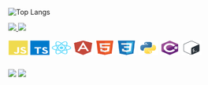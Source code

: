  
 ![Top Langs](https://github-readme-stats.vercel.app/api/top-langs/?username=joaonoronha&theme=tokyonight)
 <a href="https://github.com/joaonoronha">
 <div>
  <img height="180em" src="https://github-readme-stats.vercel.app/api?username=joaonoronha&show_icons=true&theme=dark&layout=compact&include_all_commits=true&count_private=true"/>
  <img height="180em" src="https://github-readme-stats.vercel.app/api/top-langs/?username=joaonoronha&theme=dark&layout=compact" />
</div>
 </a>
<div style="display: inline_block"><br>
  <img align="center" alt="Joao-Js" height="30" width="40" src="https://raw.githubusercontent.com/devicons/devicon/master/icons/javascript/javascript-plain.svg">
  <img align="center" alt="Joao-Ts" height="30" width="40" src="https://raw.githubusercontent.com/devicons/devicon/master/icons/typescript/typescript-plain.svg">
  <img align="center" alt="Joao-React" height="30" width="40" src="https://raw.githubusercontent.com/devicons/devicon/master/icons/react/react-original.svg">
  <img align="center" alt="Joao-Angular" height="30" width="40" src="https://raw.githubusercontent.com/devicons/devicon/master/icons/angularjs/angularjs-plain.svg">
  <img align="center" alt="Joao-HTML" height="30" width="40" src="https://raw.githubusercontent.com/devicons/devicon/master/icons/html5/html5-original.svg">
  <img align="center" alt="Joao-CSS" height="30" width="40" src="https://raw.githubusercontent.com/devicons/devicon/master/icons/css3/css3-original.svg">
  <img align="center" alt="Joao-Python" height="30" width="40" src="https://raw.githubusercontent.com/devicons/devicon/master/icons/python/python-original.svg">
  <img align="center" alt="Joao-Csharp" height="30" width="40" src="https://raw.githubusercontent.com/devicons/devicon/master/icons/csharp/csharp-original.svg">
 <img align="center" alt="Joao-Csharp" height="30" width="40" src="https://github.com/devicons/devicon/blob/master/icons/bash/bash-plain.svg">
 
</div>
  
  ##
 
<div>
  <a href = "mailto:jmdsnoronha@gmail.com"><img src="https://img.shields.io/badge/-Gmail-%23333?style=for-the-badge&logo=gmail&logoColor=white" target="_blank"></a>
  <a href="https://www.linkedin.com/in/joaonoronha36/" target="_blank"><img src="https://img.shields.io/badge/-LinkedIn-%230077B5?style=for-the-badge&logo=linkedin&logoColor=white" target="_blank"></a>  
</div>

